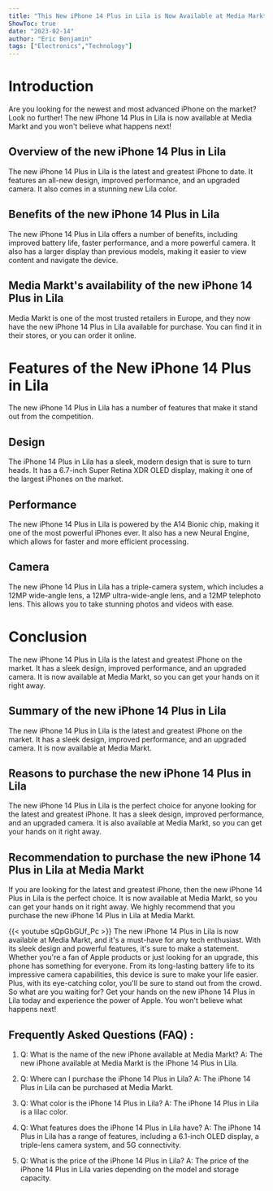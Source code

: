 ```yaml
---
title: "This New iPhone 14 Plus in Lila is Now Available at Media Markt - You Won't Believe What Happens Next!"
ShowToc: true 
date: "2023-02-14"
author: "Eric Benjamin" 
tags: ["Electronics","Technology"]
---
```

# Introduction
Are you looking for the newest and most advanced iPhone on the market? Look no further! The new iPhone 14 Plus in Lila is now available at Media Markt and you won't believe what happens next! 

## Overview of the new iPhone 14 Plus in Lila
The new iPhone 14 Plus in Lila is the latest and greatest iPhone to date. It features an all-new design, improved performance, and an upgraded camera. It also comes in a stunning new Lila color. 

## Benefits of the new iPhone 14 Plus in Lila
The new iPhone 14 Plus in Lila offers a number of benefits, including improved battery life, faster performance, and a more powerful camera. It also has a larger display than previous models, making it easier to view content and navigate the device. 

## Media Markt's availability of the new iPhone 14 Plus in Lila
Media Markt is one of the most trusted retailers in Europe, and they now have the new iPhone 14 Plus in Lila available for purchase. You can find it in their stores, or you can order it online. 

# Features of the New iPhone 14 Plus in Lila
The new iPhone 14 Plus in Lila has a number of features that make it stand out from the competition. 

## Design
The iPhone 14 Plus in Lila has a sleek, modern design that is sure to turn heads. It has a 6.7-inch Super Retina XDR OLED display, making it one of the largest iPhones on the market. 

## Performance
The new iPhone 14 Plus in Lila is powered by the A14 Bionic chip, making it one of the most powerful iPhones ever. It also has a new Neural Engine, which allows for faster and more efficient processing. 

## Camera
The new iPhone 14 Plus in Lila has a triple-camera system, which includes a 12MP wide-angle lens, a 12MP ultra-wide-angle lens, and a 12MP telephoto lens. This allows you to take stunning photos and videos with ease. 

# Conclusion
The new iPhone 14 Plus in Lila is the latest and greatest iPhone on the market. It has a sleek design, improved performance, and an upgraded camera. It is now available at Media Markt, so you can get your hands on it right away. 

## Summary of the new iPhone 14 Plus in Lila
The new iPhone 14 Plus in Lila is the latest and greatest iPhone on the market. It has a sleek design, improved performance, and an upgraded camera. It is now available at Media Markt. 

## Reasons to purchase the new iPhone 14 Plus in Lila
The new iPhone 14 Plus in Lila is the perfect choice for anyone looking for the latest and greatest iPhone. It has a sleek design, improved performance, and an upgraded camera. It is also available at Media Markt, so you can get your hands on it right away. 

## Recommendation to purchase the new iPhone 14 Plus in Lila at Media Markt
If you are looking for the latest and greatest iPhone, then the new iPhone 14 Plus in Lila is the perfect choice. It is now available at Media Markt, so you can get your hands on it right away. We highly recommend that you purchase the new iPhone 14 Plus in Lila at Media Markt.

{{< youtube sQpGbGUf_Pc >}} 
The new iPhone 14 Plus in Lila is now available at Media Markt, and it's a must-have for any tech enthusiast. With its sleek design and powerful features, it's sure to make a statement. Whether you're a fan of Apple products or just looking for an upgrade, this phone has something for everyone. From its long-lasting battery life to its impressive camera capabilities, this device is sure to make your life easier. Plus, with its eye-catching color, you'll be sure to stand out from the crowd. So what are you waiting for? Get your hands on the new iPhone 14 Plus in Lila today and experience the power of Apple. You won't believe what happens next!

## Frequently Asked Questions (FAQ) :
1. Q: What is the name of the new iPhone available at Media Markt?
A: The new iPhone available at Media Markt is the iPhone 14 Plus in Lila.

2. Q: Where can I purchase the iPhone 14 Plus in Lila?
A: The iPhone 14 Plus in Lila can be purchased at Media Markt.

3. Q: What color is the iPhone 14 Plus in Lila?
A: The iPhone 14 Plus in Lila is a lilac color.

4. Q: What features does the iPhone 14 Plus in Lila have?
A: The iPhone 14 Plus in Lila has a range of features, including a 6.1-inch OLED display, a triple-lens camera system, and 5G connectivity.

5. Q: What is the price of the iPhone 14 Plus in Lila?
A: The price of the iPhone 14 Plus in Lila varies depending on the model and storage capacity.


